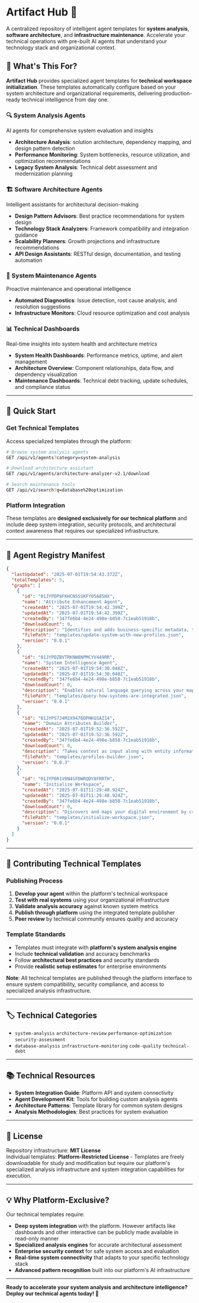 # Artifact Hub 🚀

A centralized repository of intelligent agent templates for **system analysis**, **software architecture**, and **infrastructure maintenance**. Accelerate your technical operations with pre-built AI agents that understand your technology stack and organizational context.

## 🎯 What's This For?

**Artifact Hub** provides specialized agent templates for **technical workspace initialization**. These templates automatically configure based on your system architecture and organizational requirements, delivering production-ready technical intelligence from day one.

### 🔍 System Analysis Agents
AI agents for comprehensive system evaluation and insights
- **Architecture Analysis**: solution architecture, dependency mapping, and design pattern detection
- **Performance Monitoring**: System bottlenecks, resource utilization, and optimization recommendations
- **Legacy System Analysis**: Technical debt assessment and modernization planning

### 🏗️ Software Architecture Agents
Intelligent assistants for architectural decision-making
- **Design Pattern Advisors**: Best practice recommendations for system design
- **Technology Stack Analyzers**: Framework compatibility and integration guidance
- **Scalability Planners**: Growth projections and infrastructure recommendations
- **API Design Assistants**: RESTful design, documentation, and testing automation

### 🔧 System Maintenance Agents
Proactive maintenance and operational intelligence
- **Automated Diagnostics**: Issue detection, root cause analysis, and resolution suggestions
- **Infrastructure Monitors**: Cloud resource optimization and cost analysis

### 📊 Technical Dashboards
Real-time insights into system health and architecture metrics
- **System Health Dashboards**: Performance metrics, uptime, and alert management
- **Architecture Overview**: Component relationships, data flow, and dependency visualization
- **Maintenance Dashboards**: Technical debt tracking, update schedules, and compliance status

---

## 🚀 Quick Start

### Get Technical Templates
Access specialized templates through the platform:

```bash
# Browse system analysis agents
GET /api/v1/agents?category=system-analysis

# Download architecture assistant
GET /api/v1/agents/architecture-analyzer-v2.1/download

# Search maintenance tools
GET /api/v1/search?q=database%20optimization
```

### Platform Integration
These templates are **designed exclusively for our technical platform** and include deep system integration, security protocols, and architectural context awareness that requires our specialized infrastructure.

---

## 📝 Agent Registry Manifest

```json
{
  "lastUpdated": "2025-07-01T19:54:43.372Z",
  "totalTemplates": 5,
  "graphs": [
    {
      "id": "01JYPDP8FKHCN5SSKFY05A85HX",
      "name": "Attribute Enhancement Agent",
      "createdAt": "2025-07-01T19:54:42.399Z",
      "updatedAt": "2025-07-01T19:54:42.399Z",
      "createdBy": "347fe6b4-4e24-498e-b858-7c1eab51918b",
      "downloadCount": 0,
      "description": "Identifies and adds business-specific metadata, tags, and custom properties to existing entities and systems. Adapts organizational taxonomies and domain-specific classifications to enrich your knowledge graph with contextual business intelligence.",
      "filePath": "templates/update-system-with-new-profiles.json",
      "version": "0.0.1"
    },
    {
      "id": "01JYPDZBVTRKNW8NPMCYV449RR",
      "name": "System Intelligence Agent",
      "createdAt": "2025-07-01T19:54:30.048Z",
      "updatedAt": "2025-07-01T19:54:30.048Z",
      "createdBy": "347fe6b4-4e24-498e-b858-7c1eab51918b",
      "downloadCount": 0,
      "description": "Enables natural language querying across your mapped digital systems and connections. Analyzes relationships, dependencies, and data flows to provide actionable insights about system performance, integration bottlenecks, and architectural patterns within your environment.",
      "filePath": "templates/query-how-systems-are-integrated.json",
      "version": "0.0.1"
    },
    {
      "id": "01JYPS7J4M1X9476DPHKGSAZ14",
      "name": "Domain Attributes Builder",
      "createdAt": "2025-07-01T19:52:36.592Z",
      "updatedAt": "2025-07-01T19:52:36.592Z",
      "createdBy": "347fe6b4-4e24-498e-b858-7c1eab51918b",
      "downloadCount": 0,
      "description": "Takes context as input along with entity information (Core Entities, Systems) and extends the domain by identifying and mapping data structures.",
      "filePath": "templates/profiles-builder.json",
      "version": "0.0.3"
    },
    {
      "id": "01JYP6R1V0N4SFDWRQDY8FRRTH",
      "name": "Initialize Workspace",
      "createdAt": "2025-07-01T11:29:48.924Z",
      "updatedAt": "2025-07-01T11:29:48.924Z",
      "createdBy": "347fe6b4-4e24-498e-b858-7c1eab51918b",
      "downloadCount": 0,
      "description": "Discovers and maps your digital environment by creating entities, processes, and systems along with their interconnections. Generates business-specific attributes and metadata tailored to your organizational context, establishing a foundational knowledge graph for downstream automation and analysis.",
      "filePath": "templates/initialize-workspace.json",
      "version": "0.0.1"
    }
  ]
}
```

---

## 🤝 Contributing Technical Templates

### Publishing Process
1. **Develop your agent** within the platform's technical workspace
2. **Test with real systems** using your organizational infrastructure
3. **Validate analysis accuracy** against known system metrics
4. **Publish through platform** using the integrated template publisher
5. **Peer review** by technical community ensures quality and accuracy

### Template Standards
- Templates must integrate with **platform's system analysis engine**
- Include **technical validation** and accuracy benchmarks
- Follow **architectural best practices** and security standards
- Provide **realistic setup estimates** for enterprise environments

**Note**: All technical templates are published through the platform interface to ensure system compatibility, security compliance, and access to specialized analysis infrastructure.

---

## 🏷️ Technical Categories

- `system-analysis` `architecture-review` `performance-optimization` `security-assessment`
- `database-analysis` `infrastructure-monitoring` `code-quality` `technical-debt`

---

## 📚 Technical Resources

- **System Integration Guide**: Platform API and system connectivity
- **Agent Development Kit**: Tools for building custom analysis agents  
- **Architecture Patterns**: Template library for common system designs
- **Analysis Methodologies**: Best practices for system evaluation

---

## 📄 License

Repository infrastructure: **MIT License**  
Individual templates: **Platform-Restricted License** - Templates are freely downloadable for study and modification but require our platform's specialized analysis infrastructure and system integration capabilities for execution.

---

## 💡 Why Platform-Exclusive?

Our technical templates require:
- **Deep system integration** with the platform. However artifacts like dashboards and other interactive can be publicly made available in read-only manner
- **Specialized analysis engines** for accurate architectural assessment
- **Enterprise security context** for safe system access and evaluation
- **Real-time system connectivity** that adapts to your specific technology stack
- **Advanced pattern recognition** built into our platform's AI infrastructure

---

**Ready to accelerate your system analysis and architecture intelligence? Deploy our technical agents today! 🔧**
